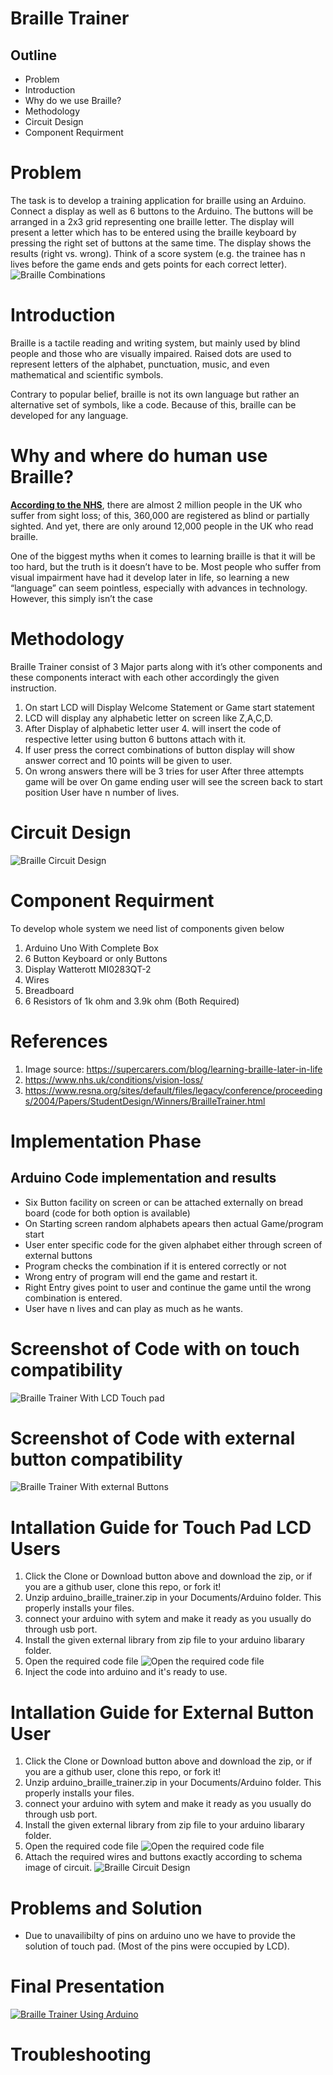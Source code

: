 # Braille Trainer

## Outline
- Problem
- Introduction
- Why do we use Braille?
- Methodology
- Circuit Design
- Component Requirment

# Problem
The task is to develop a training application for braille using an Arduino. Connect a display as well as 6 buttons to the Arduino. The buttons will be arranged in a 2x3 grid representing one braille letter. The display will present a letter which has to be entered using the braille keyboard by pressing the right set of buttons at the same time. The display shows the results (right vs. wrong). Think of a score system (e.g. the trainee has n lives before the game ends and gets points for each correct letter).<br/>
![Braille Combinations](images/braille_comb.jpg)<br/> 

# Introduction
Braille is a tactile reading and writing system, but mainly used by blind people and those who are visually impaired. Raised dots are used to represent letters of the alphabet, punctuation, music, and even mathematical and scientific symbols.

Contrary to popular belief, braille is not its own language but rather an alternative set of symbols, like a code. Because of this, braille can be developed for any language.

# Why and where do human use Braille?
__[According to the NHS](https://www.nhs.uk/conditions/vision-loss/)__, there are almost 2 million people in the UK who suffer from sight loss; of this, 360,000 are registered as blind or partially sighted. And yet, there are only around 12,000 people in the UK who read braille.

One of the biggest myths when it comes to learning braille is that it will be too hard, but the truth is it doesn’t have to be. Most people who suffer from visual impairment have had it develop later in life, so learning a new “language” can seem pointless, especially with advances in technology. However, this simply isn’t the case


# Methodology
Braille Trainer consist of 3 Major parts along with it’s other components and these components interact with each other accordingly the given instruction. 

1. On start LCD will Display Welcome Statement or Game start statement
2. LCD will display any alphabetic letter on screen like Z,A,C,D.
3. After Display of alphabetic letter user 4. will insert the code of respective letter using button 6 buttons attach with it.
4. If user press the correct combinations of button display will show answer correct and 10 points will be given to user.
5. On wrong answers there will be 3 tries for user After three attempts game will be over
On game ending user will see the screen back to start position
User have n number of lives.


# Circuit Design
![Braille Circuit Design](images/braille_bb.jpg)<br/>


# Component Requirment
To develop whole system we need list of components given below

1. Arduino Uno With Complete Box
2. 6 Button Keyboard or only Buttons
3. Display Watterott MI0283QT-2
4. Wires
5. Breadboard
6. 6 Resistors of 1k ohm and 3.9k ohm (Both Required)

# References
1. Image source: 
https://supercarers.com/blog/learning-braille-later-in-life
2. https://www.nhs.uk/conditions/vision-loss/
3. https://www.resna.org/sites/default/files/legacy/conference/proceedings/2004/Papers/StudentDesign/Winners/BrailleTrainer.html

# Implementation Phase
## Arduino Code implementation and results 
- Six Button facility on screen or can be attached externally on bread board (code for both option is available)
- On Starting screen random alphabets apears then actual Game/program start
- User enter specific code for the given alphabet either through screen of external buttons
- Program checks the combination if it is entered correctly or not 
- Wrong entry of program will end the game and restart it.
- Right Entry gives point to user and continue the game until the wrong combination is entered.
- User have n lives and can play as much as he wants.

# Screenshot of Code with on touch compatibility
![Braille Trainer With LCD Touch pad](images/brallie_lcd.png)<br/>

# Screenshot of Code with external button compatibility
![Braille Trainer With external Buttons](images/brallie_button.png)<br/>

# Intallation Guide for Touch Pad LCD Users
1. Click the Clone or Download button above and download the zip, or if you are a github user, clone this repo, or fork it!
2. Unzip arduino_braille_trainer.zip in your Documents/Arduino folder. This properly installs your files.
3. connect your arduino with sytem and make it ready as you usually do through usb port.
4. Install the given external library from zip file to your arduino libarary folder.
5. Open the required code file ![Open the required code file](images/file_open.png)
7. Inject the code into arduino and it's ready to use.


# Intallation Guide for External Button User
1. Click the Clone or Download button above and download the zip, or if you are a github user, clone this repo, or fork it!
2. Unzip arduino_braille_trainer.zip in your Documents/Arduino folder. This properly installs your files.
3. connect your arduino with sytem and make it ready as you usually do through usb port.
4. Install the given external library from zip file to your arduino libarary folder.
5. Open the required code file ![Open the required code file](images/file_open.png)
7. Attach the required wires and buttons exactly according to schema image of circuit. ![Braille Circuit Design](images/braille_bb.jpg)<br/>

# Problems and Solution
- Due to unavailibilty of pins on arduino uno we have to provide the solution of touch pad. (Most of the pins were occupied by LCD).

# Final Presentation
[![Braille Trainer Using Arduino](images/Capture.PNG)](https://www.youtube.com/watch?v=3WLNUG7DXZo&ab_channel=FootballMania)

# Troubleshooting

